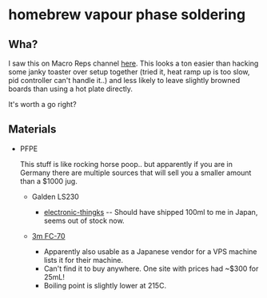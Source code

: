 # homebrew vapour phase soldering

## Wha?

I saw this on Macro Reps channel [here](https://www.youtube.com/watch?v=D28uSzCs7-k&t=619s). This looks a ton easier than hacking some janky toaster over setup together (tried it, heat ramp up is too slow, pid controller can't handle it..) and less likely to leave slightly browned boards than using a hot plate directly.

It's worth a go right?

## Materials

- PFPE

  This stuff is like rocking horse poop.. but apparently if you are in Germany there are multiple sources
  that will sell you a smaller amount than a $1000 jug.
  
  - Galden LS230 
    - [electronic-thingks](https://www.electronic-thingks.de/en/electronic-products/soldering-accessory/galden-ls-230.html) -- Should have shipped 100ml to me in Japan, seems out of stock now.
    
  - [3m FC-70](https://www.3m.com/3M/en_US/company-us/all-3m-products/~/3M-Fluorinert-Electronic-Liquid-FC-70/?N=5002385+3290667341&rt=rud)
    - Apparently also usable as a Japanese vendor for a VPS machine lists it for their machine.
    - Can't find it to buy anywhere. One site with prices had ~$300 for 25mL!
    - Boiling point is slightly lower at 215C.
